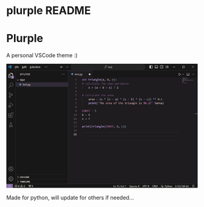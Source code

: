 # plurple README

# Plurple

A personal VSCode theme :)

![preview](https://github.com/haretian/plurpletheme/blob/master/sample.jpg)

Made for python, will update for others if needed...